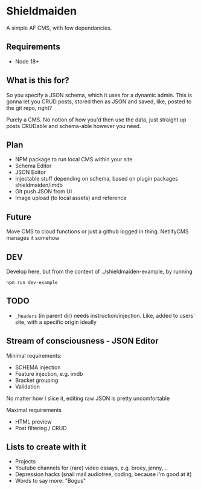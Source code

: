 # Shieldmaiden

A simple AF CMS, with few dependancies.

## Requirements

- Node 18+

## What is this for?

So you specify a JSON schema, which it uses for a dynamic admin.
This is gonna let you CRUD posts, stored then as JSON and saved, like, posted to the git repo, right?

Purely a CMS. No notion of how you'd then use the data, just straight up posts CRUDable and schema-able however you need.

## Plan

- NPM package to run local CMS within your site
- Schema Editor
- JSON Editor
- Injectable stuff depending on schema, based on plugin packages shieldmaiden/imdb
- Git push JSON from UI
- Image upload (to local assets) and reference

## Future

Move CMS to cloud functions or just a github logged in thing. NetlifyCMS manages it somehow

## DEV

Develop here, but from the context of ../shieldmaiden-example, by running

    npm run dev-example

## TODO

- `_headers` (in parent dir) needs instruction/injection. Like, added to users' site, with a specific origin ideally

## Stream of consciousness - JSON Editor

Minimal requirements:

- SCHEMA injection
- Feature injection, e.g. imdb
- Bracket grouping
- Validation

No matter how I slice it, editing raw JSON is pretty uncomfortable

Maximal requirements

- HTML preview
- Post filtering / CRUD

## Lists to create with it

- Projects
- Youtube channels for (rare) video essays, e.g. broey, jenny, ..
- Depression hacks (snail mail audiotree, coding, because i'm good at it)
- Words to say more: "Bogus"
